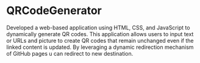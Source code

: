 # QRCodeGenerator
Developed a web-based application using HTML, CSS, and JavaScript to dynamically generate QR codes. This application allows users to input text or URLs and picture to create QR codes that remain unchanged even if the linked content is updated. By leveraging a dynamic redirection mechanism of GitHub pages u can redirect to new destination.
